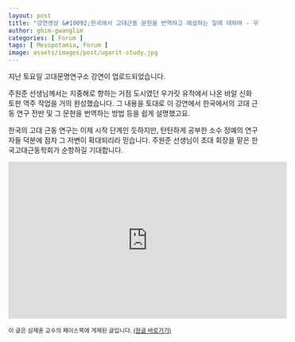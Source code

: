 ```yaml
---
layout: post
title: "강연영상 &#10092;한국에서 고대근동 문헌을 번역하고 해설하는 일에 대하여 - 우가릿 바알신화의 예&#10093;"
author: ghim-gwanglim
categories: [ Forum ]
tags: [ Mesopotamia, Forum ]
image: assets/images/post/ugarit-study.jpg
---
```


지난 토요일 고대문명연구소 강연이 업로드되었습니다.

주원준 선생님께서는 지중해로 향하는 거점 도시였던 우가릿 유적에서 나온 바알 신화 토판  역주 작업을 거의 완성했습니다. 그 내용을 토대로 이 강연에서 한국에서의 고대 근동 연구 전반 및 그 문헌을 번역하는 방법 등을 쉽게 설명했고요.

한국의 고대 근동 연구는 이제 시작 단계인 듯하지만, 탄탄하게 공부한 소수 정예의 연구자들 덕분에 점차 그 저변이 확대되리라 믿습니다. 주원준 선생님이 초대 회장을 맡은 한국고대근동학회가 순항하길 기대합니다.

<iframe width="560" height="315" src="https://www.youtube.com/embed/c8acTHf5OYQ" title="YouTube video player" frameborder="0" allow="accelerometer; autoplay; clipboard-write; encrypted-media; gyroscope; picture-in-picture" allowfullscreen></iframe>

<span class="text-muted"><small>
이 글은 심재훈 교수의 페이스북에 게재된 글입니다. <a href="https://m.facebook.com/story.php?story_fbid=pfbid0z6dEmKZjUPymMQGXKBda4UotnXxMMmZ18pfpWtyWsQe8tq56WCCPDkFpmfyL5EFjl&id=100000335256259" target="_blank">(원글 바로가기)</a>
</small></span>
